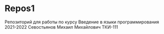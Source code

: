 # Repos1
Репозиторий для работы по курсу Введение в языки программирования 2021-2022
Севостьянов Михаил Михайлович ТКИ-111
